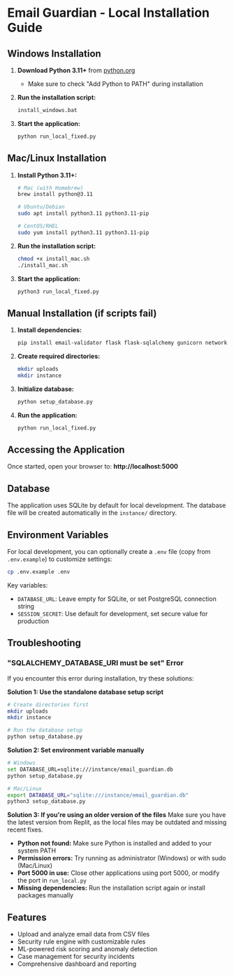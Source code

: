 
# Email Guardian - Local Installation Guide

## Windows Installation

1. **Download Python 3.11+** from [python.org](https://python.org)
   - Make sure to check "Add Python to PATH" during installation

2. **Run the installation script:**
   ```cmd
   install_windows.bat
   ```

3. **Start the application:**
   ```cmd
   python run_local_fixed.py
   ```

## Mac/Linux Installation

1. **Install Python 3.11+:**
   ```bash
   # Mac (with Homebrew)
   brew install python@3.11
   
   # Ubuntu/Debian
   sudo apt install python3.11 python3.11-pip
   
   # CentOS/RHEL
   sudo yum install python3.11 python3.11-pip
   ```

2. **Run the installation script:**
   ```bash
   chmod +x install_mac.sh
   ./install_mac.sh
   ```

3. **Start the application:**
   ```bash
   python3 run_local_fixed.py
   ```

## Manual Installation (if scripts fail)

1. **Install dependencies:**
   ```bash
   pip install email-validator flask flask-sqlalchemy gunicorn networkx numpy pandas psycopg2-binary scikit-learn sqlalchemy werkzeug xgboost textblob imbalanced-learn
   ```

2. **Create required directories:**
   ```bash
   mkdir uploads
   mkdir instance
   ```

3. **Initialize database:**
   ```bash
   python setup_database.py
   ```

4. **Run the application:**
   ```bash
   python run_local_fixed.py
   ```

## Accessing the Application

Once started, open your browser to: **http://localhost:5000**

## Database

The application uses SQLite by default for local development. The database file will be created automatically in the `instance/` directory.

## Environment Variables

For local development, you can optionally create a `.env` file (copy from `.env.example`) to customize settings:

```bash
cp .env.example .env
```

Key variables:
- `DATABASE_URL`: Leave empty for SQLite, or set PostgreSQL connection string
- `SESSION_SECRET`: Use default for development, set secure value for production

## Troubleshooting

### "SQLALCHEMY_DATABASE_URI must be set" Error

If you encounter this error during installation, try these solutions:

**Solution 1: Use the standalone database setup script**
```bash
# Create directories first
mkdir uploads
mkdir instance

# Run the database setup
python setup_database.py
```

**Solution 2: Set environment variable manually**
```bash
# Windows
set DATABASE_URL=sqlite:///instance/email_guardian.db
python setup_database.py

# Mac/Linux
export DATABASE_URL="sqlite:///instance/email_guardian.db"
python3 setup_database.py
```

**Solution 3: If you're using an older version of the files**
Make sure you have the latest version from Replit, as the local files may be outdated and missing recent fixes.

- **Python not found:** Make sure Python is installed and added to your system PATH
- **Permission errors:** Try running as administrator (Windows) or with sudo (Mac/Linux)
- **Port 5000 in use:** Close other applications using port 5000, or modify the port in `run_local.py`
- **Missing dependencies:** Run the installation script again or install packages manually

## Features

- Upload and analyze email data from CSV files
- Security rule engine with customizable rules
- ML-powered risk scoring and anomaly detection
- Case management for security incidents
- Comprehensive dashboard and reporting
